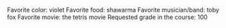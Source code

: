 Favorite color: violet
Favorite food: shawarma
Favorite musician/band: toby fox
Favorite movie: the tetris movie
Requested grade in the course: 100
